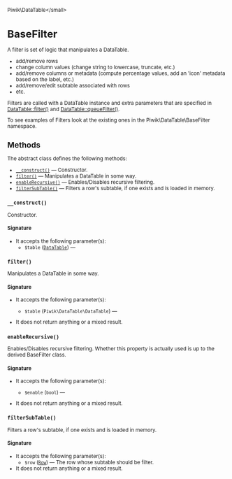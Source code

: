 <small>Piwik\DataTable\</small>

BaseFilter
==========

A filter is set of logic that manipulates a DataTable.

- add/remove rows
- change column values (change string to lowercase, truncate, etc.)
- add/remove columns or metadata (compute percentage values, add an 'icon' metadata based on the label, etc.)
- add/remove/edit subtable associated with rows
- etc.

Filters are called with a DataTable instance and extra parameters that are specified
in [DataTable::filter()](/api-reference/Piwik/DataTable#filter) and [DataTable::queueFilter()](/api-reference/Piwik/DataTable#queuefilter).

To see examples of Filters look at the existing ones in the Piwik\DataTable\BaseFilter
namespace.

Methods
-------

The abstract class defines the following methods:

- [`__construct()`](#__construct) &mdash; Constructor.
- [`filter()`](#filter) &mdash; Manipulates a DataTable in some way.
- [`enableRecursive()`](#enablerecursive) &mdash; Enables/Disables recursive filtering.
- [`filterSubTable()`](#filtersubtable) &mdash; Filters a row's subtable, if one exists and is loaded in memory.

<a name="__construct" id="__construct"></a>
<a name="__construct" id="__construct"></a>
### `__construct()`

Constructor.

#### Signature

-  It accepts the following parameter(s):
    - `$table` ([`DataTable`](../../Piwik/DataTable.md)) &mdash;
      

<a name="filter" id="filter"></a>
<a name="filter" id="filter"></a>
### `filter()`

Manipulates a DataTable in some way.

#### Signature

-  It accepts the following parameter(s):
    - `$table` (`Piwik\DataTable\DataTable`) &mdash;
      
- It does not return anything or a mixed result.

<a name="enablerecursive" id="enablerecursive"></a>
<a name="enableRecursive" id="enableRecursive"></a>
### `enableRecursive()`

Enables/Disables recursive filtering. Whether this property is actually used
is up to the derived BaseFilter class.

#### Signature

-  It accepts the following parameter(s):
    - `$enable` (`bool`) &mdash;
      
- It does not return anything or a mixed result.

<a name="filtersubtable" id="filtersubtable"></a>
<a name="filterSubTable" id="filterSubTable"></a>
### `filterSubTable()`

Filters a row's subtable, if one exists and is loaded in memory.

#### Signature

-  It accepts the following parameter(s):
    - `$row` ([`Row`](../../Piwik/DataTable/Row.md)) &mdash;
       The row whose subtable should be filter.
- It does not return anything or a mixed result.

